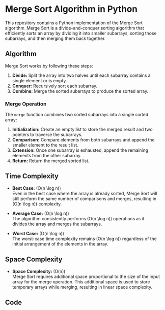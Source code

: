 # Merge Sort Algorithm in Python

This repository contains a Python implementation of the Merge Sort algorithm. Merge Sort is a divide-and-conquer sorting algorithm that efficiently sorts an array by dividing it into smaller subarrays, sorting those subarrays, and then merging them back together.

## Algorithm

Merge Sort works by following these steps:

1. **Divide:** Split the array into two halves until each subarray contains a single element or is empty.
2. **Conquer:** Recursively sort each subarray.
3. **Combine:** Merge the sorted subarrays to produce the sorted array.

### Merge Operation

The `merge` function combines two sorted subarrays into a single sorted array:

1. **Initialization:** Create an empty list to store the merged result and two pointers to traverse the subarrays.
2. **Comparison:** Compare elements from both subarrays and append the smaller element to the result list.
3. **Extension:** Once one subarray is exhausted, append the remaining elements from the other subarray.
4. **Return:** Return the merged sorted list.

## Time Complexity

- **Best Case:** \(O(n \log n)\)  
  Even in the best case where the array is already sorted, Merge Sort will still perform the same number of comparisons and merges, resulting in \(O(n \log n)\) complexity.

- **Average Case:** \(O(n \log n)\)  
  The algorithm consistently performs \(O(n \log n)\) operations as it divides the array and merges the subarrays.

- **Worst Case:** \(O(n \log n)\)  
  The worst-case time complexity remains \(O(n \log n)\) regardless of the initial arrangement of the elements in the array.

## Space Complexity

- **Space Complexity:** \(O(n)\)  
  Merge Sort requires additional space proportional to the size of the input array for the merge operation. This additional space is used to store temporary arrays while merging, resulting in linear space complexity.

## Code